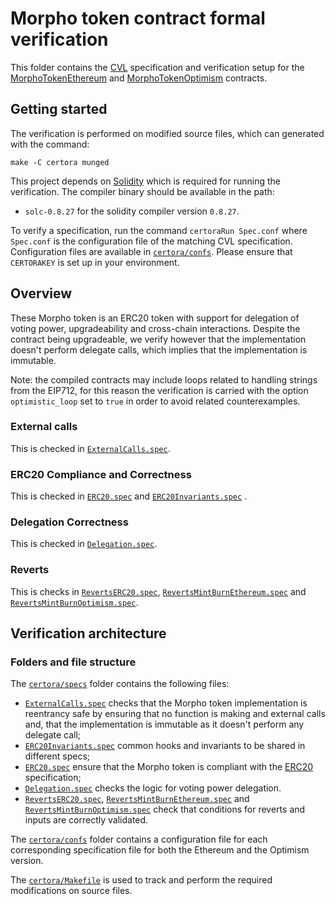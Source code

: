 # Morpho token contract formal verification

This folder contains the [CVL](https://docs.certora.com/en/latest/docs/cvl/index.html) specification and verification setup for the [MorphoTokenEthereum](../src/MorphoTokenEthereum.sol) and  [MorphoTokenOptimism](../src/MorphoTokenOptimism.sol) contracts.

## Getting started

The verification is performed on modified source files, which can generated with the command:

```
make -C certora munged
```

This project depends on [Solidity](https://soliditylang.org/) which is required for running the verification.
The compiler binary should be available in the path:

- `solc-0.8.27` for the solidity compiler version `0.8.27`.

To verify a specification, run the command `certoraRun Spec.conf` where `Spec.conf` is the configuration file of the matching CVL specification.
Configuration files are available in [`certora/confs`](confs).
Please ensure that `CERTORAKEY` is set up in your environment.

## Overview

These Morpho token is an ERC20 token with support for delegation of voting power, upgradeability and cross-chain interactions.
Despite the contract being upgradeable, we verify however that the implementation doesn't perform delegate calls, which implies that the implementation is immutable.

Note: the compiled contracts may include loops related to handling strings from the EIP712, for this reason the verification is carried with the option `optimistic_loop` set to `true` in order to avoid related counterexamples.

### External calls

This is checked in [`ExternalCalls.spec`](specs/ExternalCalls.spec).

### ERC20 Compliance and Correctness

This is checked in [`ERC20.spec`](specs/ERC20.spec) and [`ERC20Invariants.spec`](specs/ERC20Invariants.spec) .

### Delegation Correctness

This is checked in [`Delegation.spec`](specs/Delegation.spec).

### Reverts

This is checks in [`RevertsERC20.spec`](specs/RevertsERC20.spec), [`RevertsMintBurnEthereum.spec`](specs/RevertsMintBurnEthereum.spec) and [`RevertsMintBurnOptimism.spec`](specs/RevertsMintBurnOptimism.spec).

## Verification architecture

### Folders and file structure

The [`certora/specs`](specs) folder contains the following files:

- [`ExternalCalls.spec`](specs/ExternalCalls.spec) checks that the Morpho token implementation is reentrancy safe by ensuring that no function is making and external calls and, that the implementation is immutable as it doesn't perform any delegate call;
- [`ERC20Invariants.spec`](specs/ERC20Invariants.spec) common hooks and invariants to be shared in different specs;
- [`ERC20.spec`](specs/ERC20.spec) ensure that the Morpho token is compliant with the [ERC20](https://eips.ethereum.org/EIPS/eip-20) specification;
- [`Delegation.spec`](specs/Delegation.spec) checks the logic for voting power delegation.
- [`RevertsERC20.spec`](specs/RevertsERC20.spec), [`RevertsMintBurnEthereum.spec`](specs/RevertsMintBurnEthereum.spec) and [`RevertsMintBurnOptimism.spec`](specs/RevertsMintBurnOptimism.spec) check that conditions for reverts and inputs are correctly validated.

The [`certora/confs`](confs) folder contains a configuration file for each corresponding specification file for both the Ethereum and the Optimism version.

The [`certora/Makefile`](Makefile) is used to track and perform the required modifications on source files.
